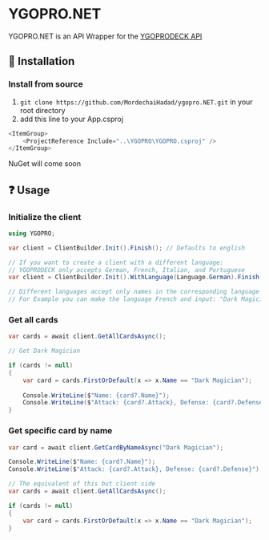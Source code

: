 # YGOPRO.NET

YGOPRO.NET is an API Wrapper for the [YGOPRODECK API](https://db.ygoprodeck.com/api-guide/)

## :wrench: Installation
### Install from source
1. `git clone https://github.com/MordechaiHadad/ygopro.NET.git` in your root directory
2. add this line to your App.csproj
```c#
<ItemGroup>
    <ProjectReference Include="..\YGOPRO\YGOPRO.csproj" />
</ItemGroup>
```

NuGet will come soon

## :question: Usage
### Initialize the client
```c#
using YGOPRO;

var client = ClientBuilder.Init().Finish(); // Defaults to english

// If you want to create a client with a different language:
// YGOPRODECK only accepts German, French, Italian, and Portuguese
var client = ClientBuilder.Init().WithLanguage(Language.German).Finish();

// Different languages accept only names in the corresponding language
// For Example you can make the language French and input: "Dark Magician"
```

### Get all cards
```c#
var cards = await client.GetAllCardsAsync();

// Get Dark Magician

if (cards != null)
{
    var card = cards.FirstOrDefault(x => x.Name == "Dark Magician");
    
    Console.WriteLine($"Name: {card?.Name}");    
    Console.WriteLine($"Attack: {card?.Attack}, Defense: {card?.Defense}");    
}
```

### Get specific card by name
```c#
var card = await client.GetCardByNameAsync("Dark Magician");

Console.WriteLine($"Name: {card?.Name}");    
Console.WriteLine($"Attack: {card?.Attack}, Defense: {card?.Defense}"); 

// The equivalent of this but client side
var cards = await client.GetAllCardsAsync();

if (cards != null)
{
    var card = cards.FirstOrDefault(x => x.Name == "Dark Magician");
}
```